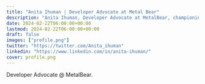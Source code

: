 ```yaml
---
title: "Anita Ihuman | Developer Advocate at Metal Bear"
description: "Anita Ihuman, Developer Advocate at MetalBear, championing platform engineering and cloud-native developer experiences."
date: 2024-02-22T06:00:00+00:00
lastmod: 2024-02-22T06:00:00+00:00
draft: false
images: ["profile.png"]
twitter: "https://twitter.com/Anita_ihuman"
linkedin: "https://www.linkedin.com/in/anita-ihuman/"
cover: profile.png
---
```


Developer Advocate @ MetalBear.